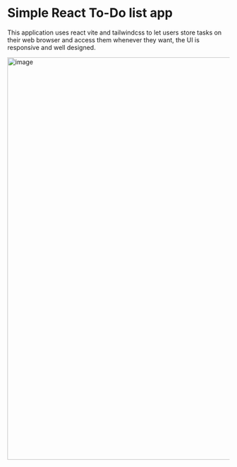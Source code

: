 # Simple React To-Do list app

This application uses react vite and tailwindcss to let users store tasks on their web browser and access them whenever they want, the UI is responsive and well designed.


<img width="1916" height="914" alt="image" src="https://github.com/user-attachments/assets/fd892714-1ecf-4c16-8048-d7744232f174" />
